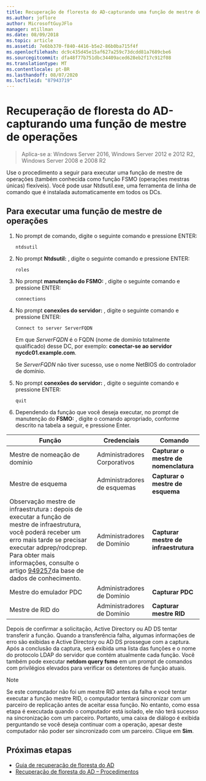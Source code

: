 ```yaml
---
title: Recuperação de floresta do AD-capturando uma função de mestre de operações
ms.author: joflore
author: MicrosoftGuyJFlo
manager: mtillman
ms.date: 08/09/2018
ms.topic: article
ms.assetid: 7e6bb370-f840-4416-b5e2-86b0ba715f4f
ms.openlocfilehash: dc9c435d45e15af627a259c73dcdd81a7689cbe6
ms.sourcegitcommit: dfa48f77b751dbc34409aced628eb2f17c912f08
ms.translationtype: MT
ms.contentlocale: pt-BR
ms.lasthandoff: 08/07/2020
ms.locfileid: "87943719"
---
```

# <a name="ad-forest-recovery---seizing-an-operations-master-role"></a>Recuperação de floresta do AD-capturando uma função de mestre de operações

>Aplica-se a: Windows Server 2016, Windows Server 2012 e 2012 R2, Windows Server 2008 e 2008 R2

Use o procedimento a seguir para executar uma função de mestre de operações (também conhecida como função FSMO (operações mestras únicas) flexíveis). Você pode usar Ntdsutil.exe, uma ferramenta de linha de comando que é instalada automaticamente em todos os DCs.

## <a name="to-seize-an-operations-master-role"></a>Para executar uma função de mestre de operações

1. No prompt de comando, digite o seguinte comando e pressione ENTER:

   ```
   ntdsutil
   ```

2. No prompt **Ntdsutil:** , digite o seguinte comando e pressione ENTER:

   ```
   roles
   ```

3. No prompt **manutenção do FSMO:** , digite o seguinte comando e pressione ENTER:

   ```
   connections
   ```

4. No prompt **conexões do servidor:** , digite o seguinte comando e pressione ENTER:

   ```
   Connect to server ServerFQDN
   ```

   Em que *ServerFQDN* é o FQDN (nome de domínio totalmente qualificado) desse DC, por exemplo: **conectar-se ao servidor nycdc01.example.com**.

   Se *ServerFQDN* não tiver sucesso, use o nome NetBIOS do controlador de domínio.

5. No prompt **conexões do servidor:** , digite o seguinte comando e pressione ENTER:

   ```
   quit
   ```

6. Dependendo da função que você deseja executar, no prompt de manutenção do **FSMO:** , digite o comando apropriado, conforme descrito na tabela a seguir, e pressione Enter.

|Função|Credenciais|Comando|
|----------|-----------------|-------------|
|Mestre de nomeação de domínio|Administradores Corporativos|**Capturar o mestre de nomenclatura**|
|Mestre de esquema|Administradores de esquemas|**Capturar o mestre de esquema**|
|Observação mestre de infraestrutura **:** depois de executar a função de mestre de infraestrutura, você poderá receber um erro mais tarde se precisar executar adprep/rodcprep. Para obter mais informações, consulte o artigo [949257](https://support.microsoft.com/kb/949257)da base de dados de conhecimento.|Administradores de Domínio|**Capturar mestre de infraestrutura**|
|Mestre do emulador PDC|Administradores de Domínio|**Capturar PDC**|
|Mestre de RID do |Administradores de Domínio|**Capturar mestre RID**|

Depois de confirmar a solicitação, Active Directory ou AD DS tentar transferir a função. Quando a transferência falha, algumas informações de erro são exibidas e Active Directory ou AD DS prossegue com a captura. Após a conclusão da captura, será exibida uma lista das funções e o nome do protocolo LDAP do servidor que contém atualmente cada função. Você também pode executar **netdom query fsmo** em um prompt de comandos com privilégios elevados para verificar os detentores de função atuais.

> [!NOTE]
> Se este computador não foi um mestre RID antes da falha e você tentar executar a função mestre RID, o computador tentará sincronizar com um parceiro de replicação antes de aceitar essa função. No entanto, como essa etapa é executada quando o computador está isolado, ele não terá sucesso na sincronização com um parceiro. Portanto, uma caixa de diálogo é exibida perguntando se você deseja continuar com a operação, apesar deste computador não poder ser sincronizado com um parceiro. Clique em **Sim**.

## <a name="next-steps"></a>Próximas etapas

- [Guia de recuperação de floresta do AD](AD-Forest-Recovery-Guide.md)
- [Recuperação de floresta do AD – Procedimentos](AD-Forest-Recovery-Procedures.md)
